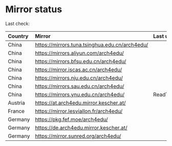 <script src="./time.js"></script>
# Mirror status
Last check: <script type="text/javascript">localize(1683400390.9291317);</script>

|Country|Mirror|Last update|
|:------|:-----|:----------|
|China|https://mirrors.tuna.tsinghua.edu.cn/arch4edu/|<script type="text/javascript">localize(1683354811);</script>|
|China|https://mirrors.aliyun.com/arch4edu/|<script type="text/javascript">localize(1683311323);</script>|
|China|https://mirrors.bfsu.edu.cn/arch4edu/|<script type="text/javascript">localize(1683354811);</script>|
|China|https://mirror.iscas.ac.cn/arch4edu/|<script type="text/javascript">localize(1683354811);</script>|
|China|https://mirrors.nju.edu.cn/arch4edu/|<script type="text/javascript">localize(1683354811);</script>|
|China|https://mirrors.sau.edu.cn/arch4edu/|<script type="text/javascript">localize(1673850842);</script>|
|China|https://mirrors.ynu.edu.cn/arch4edu/|ReadTimeout|
|Austria|https://at.arch4edu.mirror.kescher.at/|<script type="text/javascript">localize(1683354811);</script>|
|France|https://mirror.lesviallon.fr/arch4edu/|<script type="text/javascript">localize(1683354811);</script>|
|Germany|https://pkg.fef.moe/arch4edu/|<script type="text/javascript">localize(1683354811);</script>|
|Germany|https://de.arch4edu.mirror.kescher.at/|<script type="text/javascript">localize(1683354811);</script>|
|Germany|https://mirror.sunred.org/arch4edu/|<script type="text/javascript">localize(1683354811);</script>|

<script src="./tablefilter/tablefilter.js"></script>
<script src="./table.js"></script>